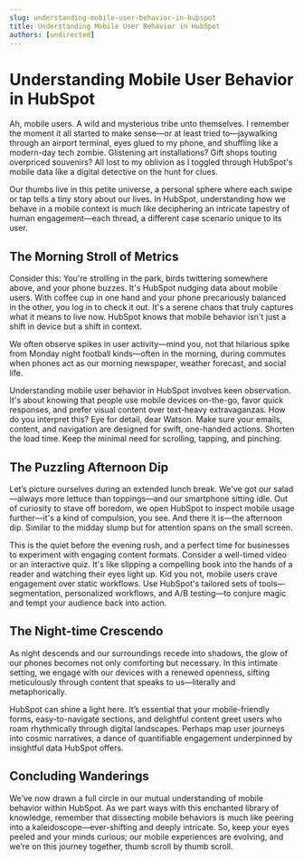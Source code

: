 ```yaml
---
slug: understanding-mobile-user-behavior-in-hubspot
title: Understanding Mobile User Behavior in HubSpot
authors: [undirected]
---
```


# Understanding Mobile User Behavior in HubSpot

Ah, mobile users. A wild and mysterious tribe unto themselves. I remember the moment it all started to make sense—or at least tried to—jaywalking through an airport terminal, eyes glued to my phone, and shuffling like a modern-day tech zombie. Glistening art installations? Gift shops touting overpriced souvenirs? All lost to my oblivion as I toggled through HubSpot's mobile data like a digital detective on the hunt for clues.

Our thumbs live in this petite universe, a personal sphere where each swipe or tap tells a tiny story about our lives. In HubSpot, understanding how we behave in a mobile context is much like deciphering an intricate tapestry of human engagement—each thread, a different case scenario unique to its user.

## The Morning Stroll of Metrics

Consider this: You're strolling in the park, birds twittering somewhere above, and your phone buzzes. It's HubSpot nudging data about mobile users. With coffee cup in one hand and your phone precariously balanced in the other, you log in to check it out. It's a serene chaos that truly captures what it means to live now. HubSpot knows that mobile behavior isn't just a shift in device but a shift in context.

We often observe spikes in user activity—mind you, not that hilarious spike from Monday night football kinds—often in the morning, during commutes when phones act as our morning newspaper, weather forecast, and social life. 

Understanding mobile user behavior in HubSpot involves keen observation. It's about knowing that people use mobile devices on-the-go, favor quick responses, and prefer visual content over text-heavy extravaganzas. How do you interpret this? Eye for detail, dear Watson. Make sure your emails, content, and navigation are designed for swift, one-handed actions. Shorten the load time. Keep the minimal need for scrolling, tapping, and pinching.

## The Puzzling Afternoon Dip

Let’s picture ourselves during an extended lunch break. We've got our salad—always more lettuce than toppings—and our smartphone sitting idle. Out of curiosity to stave off boredom, we open HubSpot to inspect mobile usage further—it's a kind of compulsion, you see. And there it is—the afternoon dip. Similar to the midday slump but for attention spans on the small screen.

This is the quiet before the evening rush, and a perfect time for businesses to experiment with engaging content formats. Consider a well-timed video or an interactive quiz. It's like slipping a compelling book into the hands of a reader and watching their eyes light up. Kid you not, mobile users crave engagement over static workflows. Use HubSpot's tailored sets of tools—segmentation, personalized workflows, and A/B testing—to conjure magic and tempt your audience back into action.

## The Night-time Crescendo

As night descends and our surroundings recede into shadows, the glow of our phones becomes not only comforting but necessary. In this intimate setting, we engage with our devices with a renewed openness, sifting meticulously through content that speaks to us—literally and metaphorically.

HubSpot can shine a light here. It’s essential that your mobile-friendly forms, easy-to-navigate sections, and delightful content greet users who roam rhythmically through digital landscapes. Perhaps map user journeys into cosmic narratives, a dance of quantifiable engagement underpinned by insightful data HubSpot offers.

## Concluding Wanderings

We’ve now drawn a full circle in our mutual understanding of mobile behavior within HubSpot. As we part ways with this enchanted library of knowledge, remember that dissecting mobile behaviors is much like peering into a kaleidoscope—ever-shifting and deeply intricate. So, keep your eyes peeled and your minds curious; our mobile experiences are evolving, and we’re on this journey together, thumb scroll by thumb scroll.